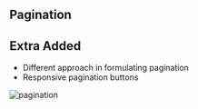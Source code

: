 ## Pagination

## Extra Added

- Different approach in formulating pagination
- Responsive pagination buttons

![pagination](https://user-images.githubusercontent.com/72968539/147856617-a4ee5b4e-81fe-4aa5-a17f-4cc6369b380d.gif)
